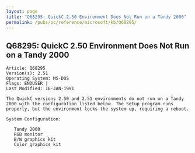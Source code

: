 ```yaml
---
layout: page
title: "Q68295: QuickC 2.50 Environment Does Not Run on a Tandy 2000"
permalink: /pubs/pc/reference/microsoft/kb/Q68295/
---
```


## Q68295: QuickC 2.50 Environment Does Not Run on a Tandy 2000

	Article: Q68295
	Version(s): 2.51
	Operating System: MS-DOS
	Flags: ENDUSER |
	Last Modified: 16-JAN-1991
	
	The QuickC versions 2.50 and 2.51 environments do not run on a Tandy
	2000 with the configuration listed below. The Setup program runs
	properly, but the environment locks the system up, requiring a reboot.
	
	System Configuration:
	
	   Tandy 2000
	   RGB monitor
	   B/W graphics kit
	   Color graphics kit
